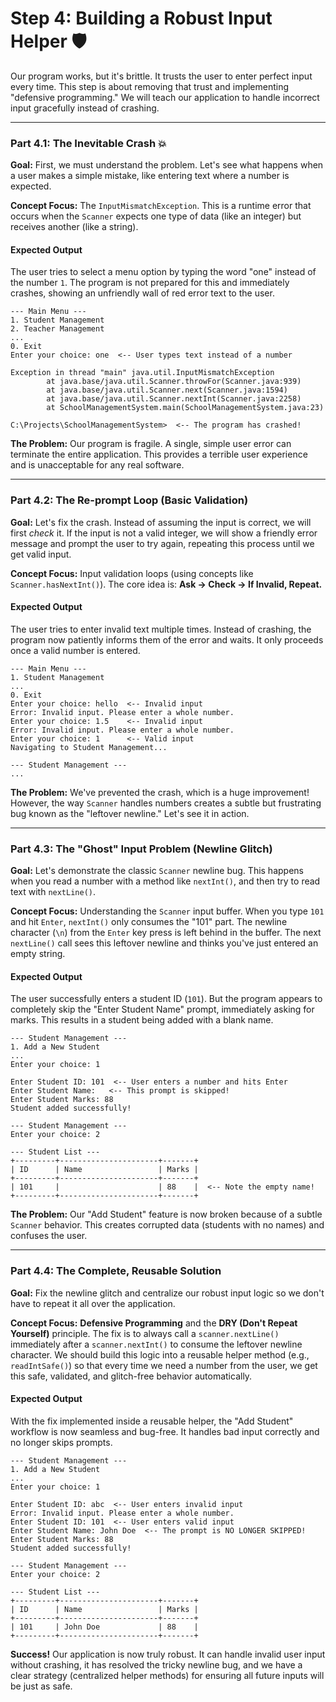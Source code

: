 # Step 4: Building a Robust Input Helper 🛡️

Our program works, but it's brittle. It trusts the user to enter perfect input every time. This step is about removing that trust and implementing "defensive programming." We will teach our application to handle incorrect input gracefully instead of crashing.

---

### Part 4.1: The Inevitable Crash 💥

**Goal:** First, we must understand the problem. Let's see what happens when a user makes a simple mistake, like entering text where a number is expected.

**Concept Focus:** The `InputMismatchException`. This is a runtime error that occurs when the `Scanner` expects one type of data (like an integer) but receives another (like a string).

#### Expected Output

The user tries to select a menu option by typing the word "one" instead of the number `1`. The program is not prepared for this and immediately crashes, showing an unfriendly wall of red error text to the user.

```console
--- Main Menu ---
1. Student Management
2. Teacher Management
...
0. Exit
Enter your choice: one  <-- User types text instead of a number

Exception in thread "main" java.util.InputMismatchException
        at java.base/java.util.Scanner.throwFor(Scanner.java:939)
        at java.base/java.util.Scanner.next(Scanner.java:1594)
        at java.base/java.util.Scanner.nextInt(Scanner.java:2258)
        at SchoolManagementSystem.main(SchoolManagementSystem.java:23)

C:\Projects\SchoolManagementSystem>  <-- The program has crashed!
```

**The Problem:** Our program is fragile. A single, simple user error can terminate the entire application. This provides a terrible user experience and is unacceptable for any real software.

---

### Part 4.2: The Re-prompt Loop (Basic Validation)

**Goal:** Let's fix the crash. Instead of assuming the input is correct, we will first _check_ it. If the input is not a valid integer, we will show a friendly error message and prompt the user to try again, repeating this process until we get valid input.

**Concept Focus:** Input validation loops (using concepts like `Scanner.hasNextInt()`). The core idea is: **Ask -> Check -> If Invalid, Repeat.**

#### Expected Output

The user tries to enter invalid text multiple times. Instead of crashing, the program now patiently informs them of the error and waits. It only proceeds once a valid number is entered.

```console
--- Main Menu ---
1. Student Management
...
0. Exit
Enter your choice: hello  <-- Invalid input
Error: Invalid input. Please enter a whole number.
Enter your choice: 1.5    <-- Invalid input
Error: Invalid input. Please enter a whole number.
Enter your choice: 1      <-- Valid input
Navigating to Student Management...

--- Student Management ---
...
```

**The Problem:** We've prevented the crash, which is a huge improvement! However, the way `Scanner` handles numbers creates a subtle but frustrating bug known as the "leftover newline." Let's see it in action.

---

### Part 4.3: The "Ghost" Input Problem (Newline Glitch)

**Goal:** Let's demonstrate the classic `Scanner` newline bug. This happens when you read a number with a method like `nextInt()`, and then try to read text with `nextLine()`.

**Concept Focus:** Understanding the `Scanner` input buffer. When you type `101` and hit `Enter`, `nextInt()` only consumes the "101" part. The newline character (`\n`) from the `Enter` key press is left behind in the buffer. The next `nextLine()` call sees this leftover newline and thinks you've just entered an empty string.

#### Expected Output

The user successfully enters a student ID (`101`). But the program appears to completely skip the "Enter Student Name" prompt, immediately asking for marks. This results in a student being added with a blank name.

```console
--- Student Management ---
1. Add a New Student
...
Enter your choice: 1

Enter Student ID: 101  <-- User enters a number and hits Enter
Enter Student Name:   <-- This prompt is skipped!
Enter Student Marks: 88
Student added successfully!

--- Student Management ---
Enter your choice: 2

--- Student List ---
+---------+----------------------+-------+
| ID      | Name                 | Marks |
+---------+----------------------+-------+
| 101     |                      | 88    |  <-- Note the empty name!
+---------+----------------------+-------+
```

**The Problem:** Our "Add Student" feature is now broken because of a subtle `Scanner` behavior. This creates corrupted data (students with no names) and confuses the user.

---

### Part 4.4: The Complete, Reusable Solution

**Goal:** Fix the newline glitch and centralize our robust input logic so we don't have to repeat it all over the application.

**Concept Focus:** **Defensive Programming** and the **DRY (Don't Repeat Yourself)** principle. The fix is to always call a `scanner.nextLine()` immediately after a `scanner.nextInt()` to consume the leftover newline character. We should build this logic into a reusable helper method (e.g., `readIntSafe()`) so that every time we need a number from the user, we get this safe, validated, and glitch-free behavior automatically.

#### Expected Output

With the fix implemented inside a reusable helper, the "Add Student" workflow is now seamless and bug-free. It handles bad input correctly and no longer skips prompts.

```console
--- Student Management ---
1. Add a New Student
...
Enter your choice: 1

Enter Student ID: abc  <-- User enters invalid input
Error: Invalid input. Please enter a whole number.
Enter Student ID: 101  <-- User enters valid input
Enter Student Name: John Doe  <-- The prompt is NO LONGER SKIPPED!
Enter Student Marks: 88
Student added successfully!

--- Student Management ---
Enter your choice: 2

--- Student List ---
+---------+----------------------+-------+
| ID      | Name                 | Marks |
+---------+----------------------+-------+
| 101     | John Doe             | 88    |
+---------+----------------------+-------+
```

**Success!** Our application is now truly robust. It can handle invalid user input without crashing, it has resolved the tricky newline bug, and we have a clear strategy (centralized helper methods) for ensuring all future inputs will be just as safe.
````
